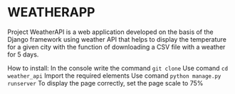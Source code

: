 # WEATHERAPP
Project WeatherAPI is a web application developed on the basis of the Django framework using weather API that helps to display the temperature for a given city with the function of downloading a CSV file with a weather for 5 days.

How to install: In the console write the command ```git clone``` Use comand ```cd weather_api``` Import the required elements Use comand ```python manage.py runserver``` To display the page correctly, set the page scale to 75%
